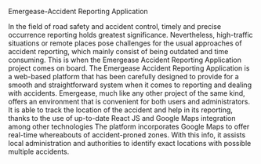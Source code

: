 Emergease-Accident Reporting Application

In the field of road safety and accident control, timely and precise occurrence reporting holds greatest significance. Nevertheless, high-traffic situations or remote places pose challenges for the usual approaches of accident reporting, which mainly consist of being outdated and time consuming. This is when the Emergease Accident Reporting Application project comes on board.
The Emergease Accident Reporting Application is a web-based platform that has been carefully designed to provide for a smooth and straightforward system when it comes to reporting and dealing with accidents. Emergease, much like any other project of the same kind, offers an environment that is convenient for both users and administrators. It is able to track the location of the accident and help in its reporting, thanks to the use of up-to-date React JS and Google Maps integration among other technologies
The platform incorporates Google Maps to offer real-time whereabouts of accident-proned zones. With this info, it assists local administration and authorities to identify exact locations with possible multiple accidents.
